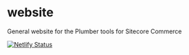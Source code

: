 # website
General website for the Plumber tools for Sitecore Commerce

[![Netlify Status](https://api.netlify.com/api/v1/badges/a0cd3647-6a98-4eb2-8621-e6e0caa43df3/deploy-status)](https://app.netlify.com/sites/plumber-sc/deploys)
